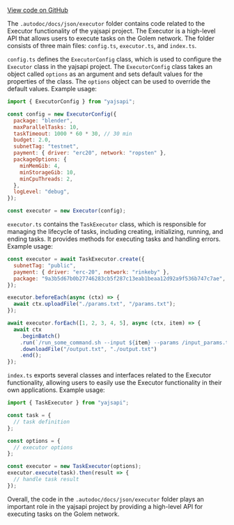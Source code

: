 [View code on GitHub](https://github.com/golemfactory/yajsapi/.autodoc/docs/json/executor)

The `.autodoc/docs/json/executor` folder contains code related to the Executor functionality of the yajsapi project. The Executor is a high-level API that allows users to execute tasks on the Golem network. The folder consists of three main files: `config.ts`, `executor.ts`, and `index.ts`.

`config.ts` defines the `ExecutorConfig` class, which is used to configure the `Executor` class in the yajsapi project. The `ExecutorConfig` class takes an object called `options` as an argument and sets default values for the properties of the class. The `options` object can be used to override the default values. Example usage:

```javascript
import { ExecutorConfig } from "yajsapi";

const config = new ExecutorConfig({
  package: "blender",
  maxParallelTasks: 10,
  taskTimeout: 1000 * 60 * 30, // 30 min
  budget: 2.0,
  subnetTag: "testnet",
  payment: { driver: "erc20", network: "ropsten" },
  packageOptions: {
    minMemGib: 4,
    minStorageGib: 10,
    minCpuThreads: 2,
  },
  logLevel: "debug",
});

const executor = new Executor(config);
```

`executor.ts` contains the `TaskExecutor` class, which is responsible for managing the lifecycle of tasks, including creating, initializing, running, and ending tasks. It provides methods for executing tasks and handling errors. Example usage:

```javascript
const executor = await TaskExecutor.create({
  subnetTag: "public",
  payment: { driver: "erc-20", network: "rinkeby" },
  package: "9a3b5d67b0b27746283cb5f287c13eab1beaa12d92a9f536b747c7ae",
});

executor.beforeEach(async (ctx) => {
  await ctx.uploadFile("./params.txt", "/params.txt");
});

await executor.forEach([1, 2, 3, 4, 5], async (ctx, item) => {
  await ctx
    .beginBatch()
    .run(`/run_some_command.sh --input ${item} --params /input_params.txt --output /output.txt`)
    .downloadFile("/output.txt", "./output.txt")
    .end();
});
```

`index.ts` exports several classes and interfaces related to the Executor functionality, allowing users to easily use the Executor functionality in their own applications. Example usage:

```javascript
import { TaskExecutor } from "yajsapi";

const task = {
  // task definition
};

const options = {
  // executor options
};

const executor = new TaskExecutor(options);
executor.execute(task).then(result => {
  // handle task result
});
```

Overall, the code in the `.autodoc/docs/json/executor` folder plays an important role in the yajsapi project by providing a high-level API for executing tasks on the Golem network.
